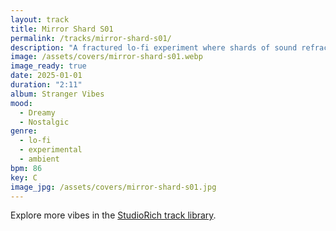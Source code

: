 ```yaml
---
layout: track
title: Mirror Shard S01
permalink: /tracks/mirror-shard-s01/
description: "A fractured lo‑fi experiment where shards of sound refract like broken glass. Ticking percussion and glassy synth leads pulse against abstract pacing, pulling back into a soft ambient shimmer. It’s music that feels like memory in fragments — delicate, sharp, and strangely beautiful."
image: /assets/covers/mirror-shard-s01.webp
image_ready: true
date: 2025-01-01
duration: "2:11"
album: Stranger Vibes
mood:
  - Dreamy
  - Nostalgic
genre:
  - lo-fi
  - experimental
  - ambient
bpm: 86
key: C
image_jpg: /assets/covers/mirror-shard-s01.jpg
---
```


Explore more vibes in the [StudioRich track library](/tracks/).
